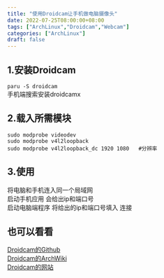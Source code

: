 ```yaml
---
title: "使用Droidcam让手机做电脑摄像头"
date: 2022-07-25T08:00:00+08:00
tags: ["ArchLinux","Droidcam","Webcam"]
categories: ["ArchLinux"]
draft: false
---
```


## 1.安装Droidcam

`paru -S droidcam`  
手机端搜索安装droidcamx

## 2.载入所需模块

```
sudo modprobe videodev
sudo modprobe v4l2loopback
sudo modprobe v4l2loopback_dc 1920 1080   #分辨率
```

## 3.使用

将电脑和手机连入同一个局域网  
启动手机应用 会给出ip和端口号  
启动电脑端程序 将给出的ip和端口号填入 连接

## 也可以看看

[Droidcam的Github](https://github.com/dev47apps/droidcam)  
[Droidcam的ArchWiki](https://wiki.archlinux.de/title/Droidcam)  
[Droidcam的网站](https://www.dev47apps.com/)